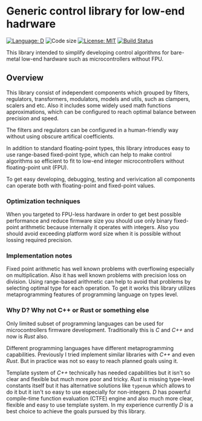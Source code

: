 # Generic control library for low-end hadrware

[![Language: D](https://img.shields.io/github/languages/top/katyo/uctl-d.svg)](https://dlang.org/)
![Code size](https://img.shields.io/github/languages/code-size/katyo/uctl-d.svg)
[![License: MIT](https://img.shields.io/badge/License-MIT-brightgreen.svg)](https://opensource.org/licenses/MIT)
[![Build Status](https://github.com/katyo/uctl-d/workflows/CI/badge.svg)](https://github.com/katyo/uctl-d/actions?query=workflow%3ACI)

This library intended to simplify developing control algorithms for bare-metal low-end hardware such as microcontrollers without FPU.

## Overview

This library consist of independent components which grouped by filters, regulators, transformers, modulators, models and utils, such as clampers, scalers and etc.
Also it includes some widely used math functions approximations, which can be configured to reach optimal balance between precision and speed.

The filters and regulators can be configured in a human-friendly way without using obscure artifical coefficients.

In addition to standard floating-point types, this library introduces easy to use range-based fixed-point type, which can help to make control algorithms so efficient to fit to low-end integer microcontrollers without floating-point unit (FPU).

To get easy developing, debugging, testing and verivication all components can operate both with floating-point and fixed-point values.

### Optimization techniques

When you targeted to FPU-less hardware in order to get best possible performance and reduce firmware size you should use only binary fixed-point arithmetic because internally it operates with integers.
Also you should avoid exceeding platform word size when it is possible without lossing required precision.

### Implementation notes

Fixed point arithmetic has well known problems with overflowing especially on multiplication. Also it has well known problems with precision loss on division. Using range-based arithmetic can help to avoid that problems by selecting optimal type for each operation. To get it works this library utilizes metaprogramming features of programming language on types level.

### Why D? Why not C++ or Rust or something else

Only limited subset of programming languages can be used for microcontrollers firmware development. Traditionally this is _C_ and _C++_ and now is _Rust_ also.

Different programming languages have different metaprogramming capabilities. Previously I tried implement similar libraries with _C++_ and even _Rust_. But in practice was not so easy to reach planned goals using it.

Template system of _C++_ technically has needed capabilities but it isn't so clear and flexible but much more poor and tricky.
_Rust_ is missing type-level constants itself but it has alternative solutions like `typenum` which allows to do it but it isn't so easy to use especially for non-integers.
_D_ has powerful compile-time function evaluation (CTFE) engine and also much more clear, flexible and easy to use template system.
In my experience currently _D_ is a best choice to achieve the goals pursued by this library.
